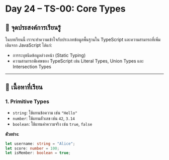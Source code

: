 # Day 24 – TS-00: Core Types

## 🔰 จุดประสงค์การเรียนรู้

ในบทเรียนนี้ เราจะทำความเข้าใจกับประเภทข้อมูลพื้นฐานใน TypeScript และความสามารถที่เพิ่มเติมจาก JavaScript ได้แก่:

- การระบุชนิดข้อมูลล่วงหน้า (Static Typing)
- ความสามารถพิเศษของ TypeScript เช่น Literal Types, Union Types และ Intersection Types

---

## 🧠 เนื้อหาที่เรียน

### 1. Primitive Types

- `string`: ใช้แทนข้อความ เช่น `"Hello"`
- `number`: ใช้แทนตัวเลข เช่น `42`, `3.14`
- `boolean`: ใช้แทนค่าความจริง เช่น `true`, `false`

**ตัวอย่าง:**

```ts
let username: string = "Alice";
let score: number = 100;
let isMember: boolean = true;
```
